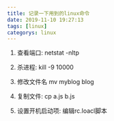 ```yaml
---
title: 记录一下用到的linux命令
date: 2019-11-10 19:27:13
tags: [linux]
categorys: linux
---
```


1. 查看端口:  netstat -nltp   

2. 杀进程: kill -9 10000

3. 修改文件名 mv myblog blog

4. 复制文件: cp a.js b.js

5. 设置开机启动项: 编辑rc.loacl脚本 

